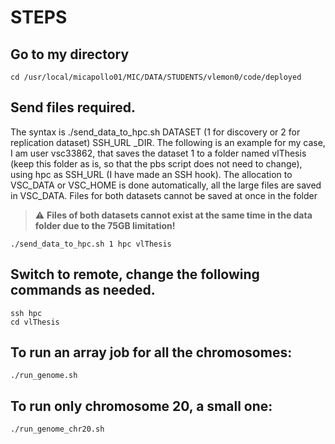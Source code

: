 # STEPS
## Go to my directory
```
cd /usr/local/micapollo01/MIC/DATA/STUDENTS/vlemon0/code/deployed
```
## Send files required.
The syntax is ./send_data_to_hpc.sh DATASET (1 for discovery or 2 for replication dataset) SSH_URL _DIR. 
The following is an example for my case, I am user vsc33862, that saves the dataset 1 to
a folder named vlThesis (keep this folder as is, so that the pbs script does not need to change), 
using hpc as SSH_URL (I have made an SSH hook).
The allocation to VSC_DATA or VSC_HOME is done automatically, all the large files are saved in VSC_DATA.
Files for both datasets cannot be saved at once in the folder
> :warning: **Files of both datasets cannot exist at the same time in the data folder due to the 75GB limitation!**
```
./send_data_to_hpc.sh 1 hpc vlThesis
```
## Switch to remote, change the following commands as needed.
```
ssh hpc
cd vlThesis
```
## To run an array job for all the chromosomes:
```
./run_genome.sh
```
## To run only chromosome 20, a small one:
```
./run_genome_chr20.sh
```

